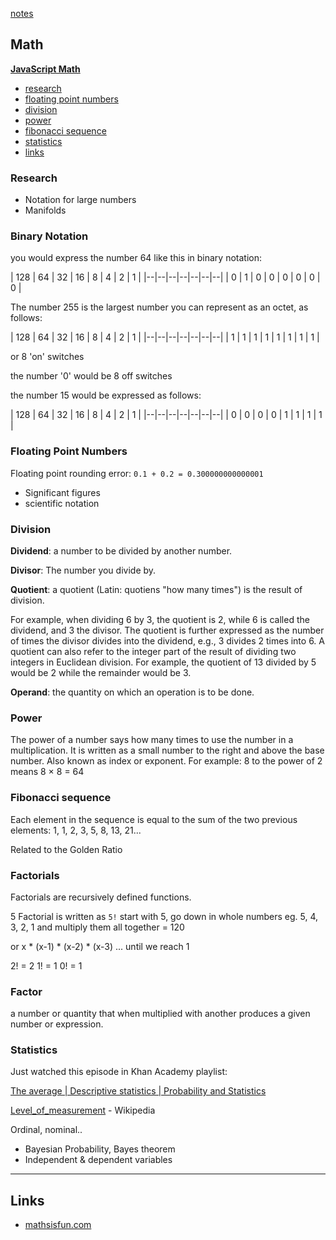 [notes](notes.md)

## Math

**[JavaScript Math](javascript/math.md)**

- [research](#research)
- [floating point numbers](#floating-point0numbers)
- [division](#division)
- [power](#power)
- [fibonacci sequence](#fibonacci-sequence)
- [statistics](#statistics)
- [links](#links)

### Research
- Notation for large numbers
- Manifolds

### Binary Notation

you would express the number 64 like this in binary notation:

| 128 | 64 | 32  | 16 | 8 | 4 | 2 | 1 |
|--|--|--|--|--|--|--|
| 0   | 1 | 0 | 0  | 0 | 0 | 0 | 0 |



The number 255 is the largest number you can represent as an octet, as follows:

| 128 | 64 | 32  | 16 | 8 | 4 | 2 | 1 |
|--|--|--|--|--|--|--|
| 1   | 1 | 1 | 1  | 1 | 1 | 1 | 1 |

or 8 'on' switches

the number '0' would be 8 off switches

the number 15 would be expressed as follows:

| 128 | 64 | 32  | 16 | 8 | 4 | 2 | 1 |
|--|--|--|--|--|--|--|
| 0   | 0 | 0 | 0  | 1 | 1 | 1 | 1 |

### Floating Point Numbers

Floating point rounding error: `0.1 + 0.2 = 0.300000000000001`

- Significant figures
- scientific notation

### Division
**Dividend**: a number to be divided by another number.

**Divisor**: The number you divide by.

**Quotient**: a quotient (Latin: quotiens "how many times") is the result of division.

For example, when dividing 6 by 3, the quotient is 2, while 6 is called the dividend, and 3 the divisor. The quotient is further expressed as the number of times the divisor divides into the dividend, e.g., 3 divides 2 times into 6. A quotient can also refer to the integer part of the result of dividing two integers in Euclidean division. For example, the quotient of 13 divided by 5 would be 2 while the remainder would be 3.

**Operand**: the quantity on which an operation is to be done.

### Power
The power of a number says how many times to use the number in a multiplication. It is written as a small number to the right and above the base number. Also known as index or exponent.
For example: 8 to the power of 2 means 8 × 8 = 64

### Fibonacci sequence

Each element in the sequence is equal to the sum of the two previous elements: 1, 1, 2, 3, 5, 8, 13, 21...

Related to the Golden Ratio


### Factorials
Factorials are recursively defined functions.

5 Factorial is written as `5!`
start with 5, go down in whole numbers eg. 5, 4, 3, 2, 1 and multiply them all together  = 120

or x * (x-1) * (x-2) * (x-3) ... until we reach 1

2! = 2
1! = 1
0! = 1


### Factor
a number or quantity that when multiplied with another produces a given number or expression.

### Statistics
Just watched this episode in Khan Academy playlist:

[The average | Descriptive statistics | Probability and Statistics](https://www.youtube.com/watch?v=uhxtUt_-GyM&list=PL1328115D3D8A2566)

[Level_of_measurement](https://en.wikipedia.org/wiki/Level_of_measurement) - Wikipedia

Ordinal, nominal..

- Bayesian Probability, Bayes theorem
- Independent & dependent variables

---

## Links
- [mathsisfun.com](www.mathsisfun.com)
